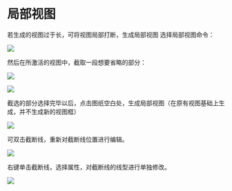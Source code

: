 


# 局部视图

若生成的视图过于长，可将视图局部打断，生成局部视图
选择局部视图命令：

![](局部视图\2022-10-01-21-53-34.png)

然后在所激活的视图中，截取一段想要省略的部分：

![](局部视图\2022-10-01-21-53-46.png)

![](局部视图\2022-10-01-21-53-58.png)

截选的部分选择完毕以后，点击图纸空白处，生成局部视图（在原有视图基础上生成，并不生成新的视图框）

![](局部视图\2022-10-01-21-54-13.png)

可双击截断线，重新对截断线位置进行编辑。

![](局部视图\2022-10-01-21-54-30.png)

右键单击截断线，选择属性，对截断线的线型进行单独修改。

![](局部视图\2022-10-01-21-54-42.png)


